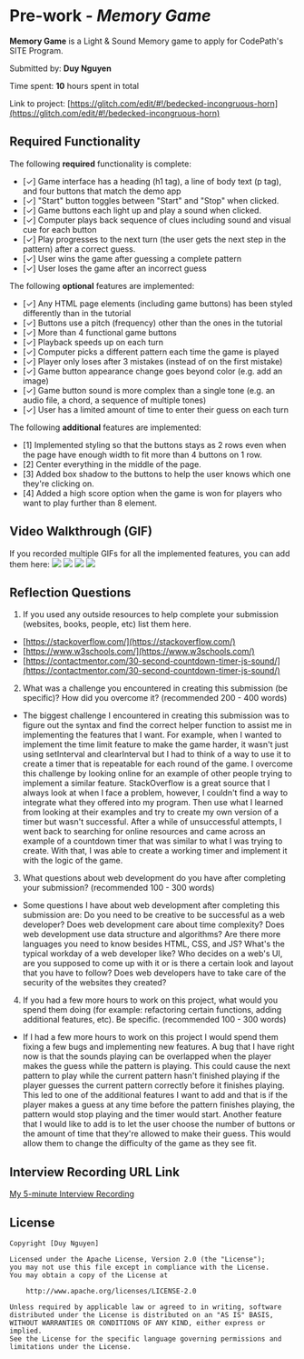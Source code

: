 # Pre-work - _Memory Game_

**Memory Game** is a Light & Sound Memory game to apply for CodePath's SITE Program.

Submitted by: **Duy Nguyen**

Time spent: **10** hours spent in total

Link to project: [https://glitch.com/edit/#!/bedecked-incongruous-horn](https://glitch.com/edit/#!/bedecked-incongruous-horn)

## Required Functionality

The following **required** functionality is complete:

- [✓] Game interface has a heading (h1 tag), a line of body text (p tag), and four buttons that match the demo app
- [✓] "Start" button toggles between "Start" and "Stop" when clicked.
- [✓] Game buttons each light up and play a sound when clicked.
- [✓] Computer plays back sequence of clues including sound and visual cue for each button
- [✓] Play progresses to the next turn (the user gets the next step in the pattern) after a correct guess.
- [✓] User wins the game after guessing a complete pattern
- [✓] User loses the game after an incorrect guess

The following **optional** features are implemented:

- [✓] Any HTML page elements (including game buttons) has been styled differently than in the tutorial
- [✓] Buttons use a pitch (frequency) other than the ones in the tutorial
- [✓] More than 4 functional game buttons
- [✓] Playback speeds up on each turn
- [✓] Computer picks a different pattern each time the game is played
- [✓] Player only loses after 3 mistakes (instead of on the first mistake)
- [✓] Game button appearance change goes beyond color (e.g. add an image)
- [✓] Game button sound is more complex than a single tone (e.g. an audio file, a chord, a sequence of multiple tones)
- [✓] User has a limited amount of time to enter their guess on each turn

The following **additional** features are implemented:

- [1] Implemented styling so that the buttons stays as 2 rows even when the page have enough width to fit more than 4 buttons on 1 row.
- [2] Center everything in the middle of the page.
- [3] Added box shadow to the buttons to help the user knows which one they're clicking on.
- [4] Added a high score option when the game is won for players who want to play further than 8 element.

## Video Walkthrough (GIF)

If you recorded multiple GIFs for all the implemented features, you can add them here:
![](https://i.imgur.com/ODAPmoh.gif)
![](https://i.imgur.com/rRMAsCe.gif)
![](https://i.imgur.com/lMGlDDB.gif)
![](https://i.imgur.com/PCX8ZlJ.gif)

## Reflection Questions

1. If you used any outside resources to help complete your submission (websites, books, people, etc) list them here.

- [https://stackoverflow.com/](https://stackoverflow.com/)
- [https://www.w3schools.com/](https://www.w3schools.com/)
- [https://contactmentor.com/30-second-countdown-timer-js-sound/](https://contactmentor.com/30-second-countdown-timer-js-sound/)

2. What was a challenge you encountered in creating this submission (be specific)? How did you overcome it? (recommended 200 - 400 words)

- The biggest challenge I encountered in creating this submission was to figure out the syntax and find the correct helper function to assist me in implementing the features that I want. For example, when I wanted to implement the time limit feature to make the game harder, it wasn't just using setInterval and clearInterval but I had to think of a way to use it to create a timer that is repeatable for each round of the game. I overcome this challenge by looking online for an example of other people trying to implement a similar feature. StackOverflow is a great source that I always look at when I face a problem, however, I couldn't find a way to integrate what they offered into my program. Then use what I learned from looking at their examples and try to create my own version of a timer but wasn't successful. After a while of unsuccessful attempts, I went back to searching for online resources and came across an example of a countdown timer that was similar to what I was trying to create. With that, I was able to create a working timer and implement it with the logic of the game.

3. What questions about web development do you have after completing your submission? (recommended 100 - 300 words)

- Some questions I have about web development after completing this submission are: Do you need to be creative to be successful as a web developer? Does web development care about time complexity? Does web development use data structure and algorithms? Are there more languages you need to know besides HTML, CSS, and JS? What's the typical workday of a web developer like? Who decides on a web's UI, are you supposed to come up with it or is there a certain look and layout that you have to follow? Does web developers have to take care of the security of the websites they created?

4. If you had a few more hours to work on this project, what would you spend them doing (for example: refactoring certain functions, adding additional features, etc). Be specific. (recommended 100 - 300 words)
- If I had a few more hours to work on this project I would spend them fixing a few bugs and implementing new features. A bug that I have right now is that the sounds playing can be overlapped when the player makes the guess while the pattern is playing. This could cause the next pattern to play while the current pattern hasn't finished playing if the player guesses the current pattern correctly before it finishes playing. This led to one of the additional features I want to add and that is if the player makes a guess at any time before the pattern finishes playing, the pattern would stop playing and the timer would start. Another feature that I would like to add is to let the user choose the number of buttons or the amount of time that they're allowed to make their guess. This would allow them to change the difficulty of the game as they see fit. 

## Interview Recording URL Link

[My 5-minute Interview Recording](https://www.loom.com/share/9925b40c1b8a47db9e07d44930bacb9f)

## License

    Copyright [Duy Nguyen]

    Licensed under the Apache License, Version 2.0 (the "License");
    you may not use this file except in compliance with the License.
    You may obtain a copy of the License at

        http://www.apache.org/licenses/LICENSE-2.0

    Unless required by applicable law or agreed to in writing, software
    distributed under the License is distributed on an "AS IS" BASIS,
    WITHOUT WARRANTIES OR CONDITIONS OF ANY KIND, either express or implied.
    See the License for the specific language governing permissions and
    limitations under the License.


